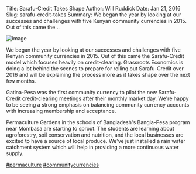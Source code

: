 Title: Sarafu-Credit Takes Shape
Author: Will Ruddick
Date: Jan 21, 2016
Slug: sarafu-credit-takes
Summary: We began the year by looking at our successes and challenges with five Kenyan community currencies in 2015. Out of this came the...

![image](/images/blog/sarafu-credit-takes1.webp)

We began the year by looking at our successes and challenges with five
Kenyan community currencies in 2015. Out of this came the Sarafu-Credit
model which focuses heavily on credit-clearing. Grassroots Economics is
doing a lot behind the scenes to prepare for rolling out Sarafu-Credit
over 2016 and will be explaining the process more as it takes shape over
the next few months.

Gatina-Pesa was the first community currency to pilot the new
Sarafu-Credit credit-clearing meetings after their monthly market day.
We're happy to be seeing a strong emphasis on balancing community
currency accounts with increasing membership and acceptance.

Permaculture Gardens in the schools of Bangladesh's Bangla-Pesa program
near Mombasa are starting to sprout. The students are learning about
agroforestry, soil conservation and nutrition, and the local businesses
are excited to have a source of local produce. We've just installed a
rain water catchment system which will help in providing a more
continuous water supply.

[#permaculture](https://www.grassrootseconomics.org/blog/hashtags/permaculture)
[#communitycurrencies](https://www.grassrootseconomics.org/blog/hashtags/communitycurrencies)
